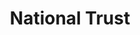 ---
title: National Trust
type: Exhibition Design
location: Hardwick and Clumber Park, Trelissick Park, Montacute House, UK
subtext: as part of Realise Live
dateFormat: # "year", otherwise will be displayed MM.YYYY
dateEnd: 2019-10-17
dateStart:
url: https://www.nationaltrust.org.uk/hardwick/features/travel-to-2050
---